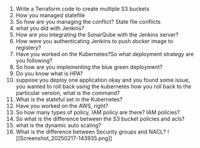 1. Write a Terraform code to create multiple S3 buckets
2. How you managed statefile
3. So how are you managing the conflict? State file conflicts
4. what you did with Jenkins?
5. How are you integrating the SonarQube with the Jenkins server?
6. How were you authenticating Jenkins to push docker image to registery?
7. Have you worked on the Kubernetes?So what deployment strategy are you following?
8. So how are you implementing the blue green deployment?
9. Do you know what is HPA?
10. suppose you deploy one application okay and you found some issue, you wanted to roll back using the kubernetes how you roll back to the particular version, what is the command?
11. What is the stateful set in the Kubernetes?
12. Have you worked on the AWS, right?
13. So how many types of policy, IAM policy are there? IAM policies?
14. So what is the difference between the S3 bucket policies and acls?
15. what is the dynamic auto scaling?
16. What is the difference between Security groups and NACL?
![[Screenshot_20250217-143935.png]]